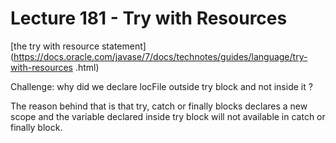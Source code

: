 # Lecture 181 - Try with Resources

[the try with resource statement](https://docs.oracle.com/javase/7/docs/technotes/guides/language/try-with-resources
.html) <br/>

Challenge: why did we declare locFile outside try block and not inside it ?

The reason behind that is that try, catch or finally blocks declares a new scope and the variable declared inside 
try block will not available in catch or finally block.